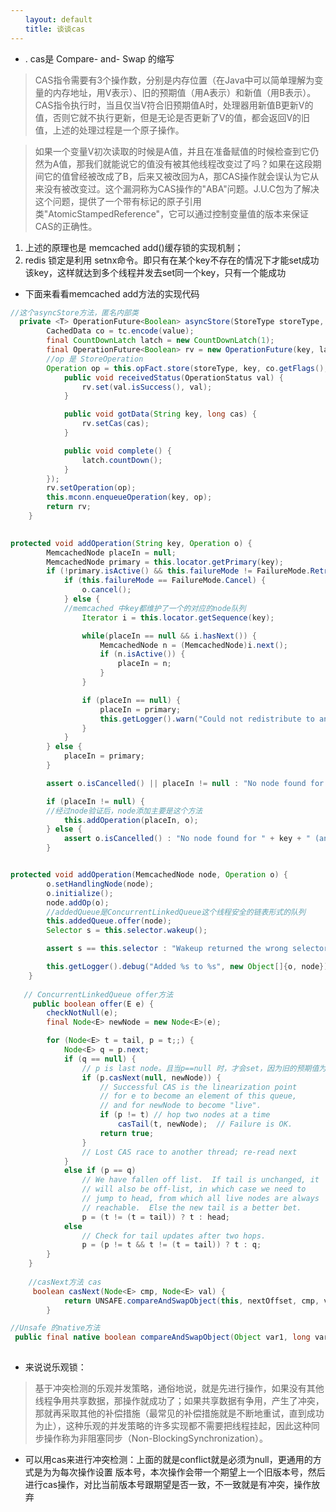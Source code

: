```yaml
---
　　layout: default
　　title: 谈谈cas
---
```


- . cas是 Compare- and- Swap 的缩写

> CAS指令需要有3个操作数，分别是内存位置（在Java中可以简单理解为变量的内存地址，用V表示）、旧的预期值（用A表示）和新值（用B表示）。CAS指令执行时，当且仅当V符合旧预期值A时，处理器用新值B更新V的值，否则它就不执行更新，但是无论是否更新了V的值，都会返回V的旧值，上述的处理过程是一个原子操作。 

> 如果一个变量V初次读取的时候是A值，并且在准备赋值的时候检查到它仍然为A值，那我们就能说它的值没有被其他线程改变过了吗？如果在这段期间它的值曾经被改成了B，后来又被改回为A，那CAS操作就会误认为它从来没有被改变过。这个漏洞称为CAS操作的"ABA"问题。J.U.C包为了解决这个问题，提供了一个带有标记的原子引用类"AtomicStampedReference"，它可以通过控制变量值的版本来保证CAS的正确性。

1. 上述的原理也是 memcached add()缓存锁的实现机制；
2. redis 锁定是利用 setnx命令。即只有在某个key不存在的情况下才能set成功该key，这样就达到多个线程并发去set同一个key，只有一个能成功


- 下面来看看memcached add方法的实现代码

``` java
//这个asyncStore方法，匿名内部类
  private <T> OperationFuture<Boolean> asyncStore(StoreType storeType, String key, int exp, T value, Transcoder<T> tc) {
        CachedData co = tc.encode(value);
        final CountDownLatch latch = new CountDownLatch(1);
        final OperationFuture<Boolean> rv = new OperationFuture(key, latch, this.operationTimeout);
        //op 是 StoreOperation
        Operation op = this.opFact.store(storeType, key, co.getFlags(), exp, co.getData(), new Callback() {
            public void receivedStatus(OperationStatus val) {
                rv.set(val.isSuccess(), val);
            }

            public void gotData(String key, long cas) {
                rv.setCas(cas);
            }

            public void complete() {
                latch.countDown();
            }
        });
        rv.setOperation(op);
        this.mconn.enqueueOperation(key, op);
        return rv;
    }
    
```  

``` java
protected void addOperation(String key, Operation o) {
        MemcachedNode placeIn = null;
        MemcachedNode primary = this.locator.getPrimary(key);
        if (!primary.isActive() && this.failureMode != FailureMode.Retry) {
            if (this.failureMode == FailureMode.Cancel) {
                o.cancel();
            } else {
            //memcached 中key都维护了一个的对应的node队列
                Iterator i = this.locator.getSequence(key);

                while(placeIn == null && i.hasNext()) {
                    MemcachedNode n = (MemcachedNode)i.next();
                    if (n.isActive()) {
                        placeIn = n;
                    }
                }

                if (placeIn == null) {
                    placeIn = primary;
                    this.getLogger().warn("Could not redistribute to another node, retrying primary node for %s.", new Object[]{key});
                }
            }
        } else {
            placeIn = primary;
        }

        assert o.isCancelled() || placeIn != null : "No node found for key " + key;

        if (placeIn != null) {
        //经过node验证后，node添加主要是这个方法
            this.addOperation(placeIn, o);
        } else {
            assert o.isCancelled() : "No node found for " + key + " (and not immediately cancelled)";
        }
```


``` java 

protected void addOperation(MemcachedNode node, Operation o) {
        o.setHandlingNode(node);
        o.initialize();
        node.addOp(o);
        //addedQueue是ConcurrentLinkedQueue这个线程安全的链表形式的队列
        this.addedQueue.offer(node);
        Selector s = this.selector.wakeup();

        assert s == this.selector : "Wakeup returned the wrong selector.";

        this.getLogger().debug("Added %s to %s", new Object[]{o, node});
    }
    
   // ConcurrentLinkedQueue offer方法
     public boolean offer(E e) {
        checkNotNull(e);
        final Node<E> newNode = new Node<E>(e);

        for (Node<E> t = tail, p = t;;) {
            Node<E> q = p.next;
            if (q == null) {
                // p is last node。且当p==null 时，才会set，因为旧的预期值为null
                if (p.casNext(null, newNode)) {
                    // Successful CAS is the linearization point
                    // for e to become an element of this queue,
                    // and for newNode to become "live".
                    if (p != t) // hop two nodes at a time
                        casTail(t, newNode);  // Failure is OK.
                    return true;
                }
                // Lost CAS race to another thread; re-read next
            }
            else if (p == q)
                // We have fallen off list.  If tail is unchanged, it
                // will also be off-list, in which case we need to
                // jump to head, from which all live nodes are always
                // reachable.  Else the new tail is a better bet.
                p = (t != (t = tail)) ? t : head;
            else
                // Check for tail updates after two hops.
                p = (p != t && t != (t = tail)) ? t : q;
        }
    }
    
    //casNext方法 cas
     boolean casNext(Node<E> cmp, Node<E> val) {
            return UNSAFE.compareAndSwapObject(this, nextOffset, cmp, val);
        }

//Unsafe 的native方法
 public final native boolean compareAndSwapObject(Object var1, long var2, Object var4, Object var5);
    
```    

- 来说说乐观锁：
> 基于冲突检测的乐观并发策略，通俗地说，就是先进行操作，如果没有其他线程争用共享数据，那操作就成功了；如果共享数据有争用，产生了冲突，那就再采取其他的补偿措施（最常见的补偿措施就是不断地重试，直到成功为止），这种乐观的并发策略的许多实现都不需要把线程挂起，因此这种同步操作称为非阻塞同步（Non-BlockingSynchronization）。
 
- 可以用cas来进行冲突检测：上面的就是conflict就是必须为null，更通用的方式是为为每次操作设置 版本号，本次操作会带一个期望上一个旧版本号，然后进行cas操作，对比当前版本号跟期望是否一致，不一致就是有冲突，操作放弃
   
    
    